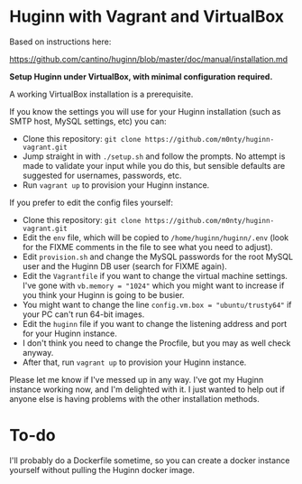 # Huginn with Vagrant and VirtualBox

Based on instructions here:

https://github.com/cantino/huginn/blob/master/doc/manual/installation.md

**Setup Huginn under VirtualBox, with minimal configuration required.**

A working VirtualBox installation is a prerequisite.

If you know the settings you will use for your Huginn installation (such
as SMTP host, MySQL settings, etc) you can:

- Clone this repository: `git clone https://github.com/m0nty/huginn-vagrant.git`
- Jump straight in with `./setup.sh` and follow the prompts. No attempt 
  is made to validate your input while you do this, but sensible defaults are
  suggested for usernames, passwords, etc.
- Run `vagrant up` to provision your Huginn instance.

If you prefer to edit the config files yourself:

- Clone this repository: `git clone https://github.com/m0nty/huginn-vagrant.git`
- Edit the `env` file, which will be copied to `/home/huginn/huginn/.env`
  (look for the FIXME comments in the file to see what you need to adjust).
- Edit `provision.sh` and change the MySQL passwords for the root MySQL user and
  the Huginn DB user (search for FIXME again).
- Edit the `Vagrantfile` if you want to change the virtual machine settings. I've
  gone with `vb.memory = "1024"` which you might want to increase if you think
  your Huginn is going to be busier.
- You might want to change the line `config.vm.box = "ubuntu/trusty64"` if your
  PC can't run 64-bit images.
- Edit the `huginn` file if you want to change the listening address and port for
  your Huginn instance.
- I don't think you need to change the Procfile, but you may as well check anyway.
- After that, run `vagrant up` to provision your Huginn instance.

Please let me know if I've messed up in any way. I've got my Huginn instance working
now, and I'm delighted with it. I just wanted to help out if anyone else is having
problems with the other installation methods.

# To-do

I'll probably do a Dockerfile sometime, so you can create a docker instance yourself
without pulling the Huginn docker image.

